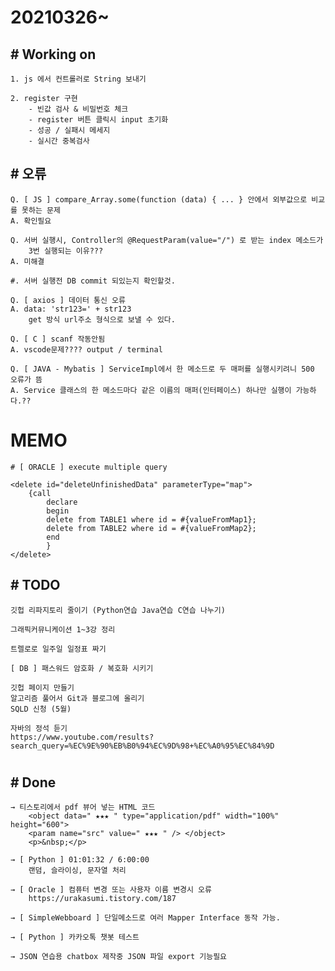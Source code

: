 # 20210326~

## # Working on
    1. js 에서 컨트롤러로 String 보내기

    2. register 구현
        - 빈값 검사 & 비밀번호 체크 
        - register 버튼 클릭시 input 초기화
        - 성공 / 실패시 메세지
        - 실시간 중복검사

## # 오류
    Q. [ JS ] compare_Array.some(function (data) { ... } 안에서 외부값으로 비교를 못하는 문제
    A. 확인필요

    Q. 서버 실행시, Controller의 @RequestParam(value="/") 로 받는 index 메소드가
        3번 실행되는 이유???
    A. 미해결
    
    #. 서버 실행전 DB commit 되있는지 확인할것.

    Q. [ axios ] 데이터 통신 오류
    A. data: 'str123=' + str123
        get 방식 url주소 형식으로 보낼 수 있다.

    Q. [ C ] scanf 작동안됨
    A. vscode문제???? output / terminal

    Q. [ JAVA - Mybatis ] ServiceImpl에서 한 메소드로 두 매퍼를 실행시키려니 500 오류가 뜸
    A. Service 클래스의 한 메소드마다 같은 이름의 매퍼(인터페이스) 하나만 실행이 가능하다.??


# MEMO

    # [ ORACLE ] execute multiple query
    
	<delete id="deleteUnfinishedData" parameterType="map">
		{call
			declare
			begin
			delete from TABLE1 where id = #{valueFromMap1};
			delete from TABLE2 where id = #{valueFromMap2};
			end
			}
	</delete>

## # TODO

    깃헙 리파지토리 줄이기 (Python연습 Java연습 C연습 나누기)

    그래픽커뮤니케이션 1~3강 정리

    트렐로로 일주일 일정표 짜기

    [ DB ] 패스워드 암호화 / 복호화 시키기

    깃헙 페이지 만들기
    알고리즘 풀어서 Git과 블로그에 올리기
    SQLD 신청 (5월)
    
    자바의 정석 듣기
    https://www.youtube.com/results?search_query=%EC%9E%90%EB%B0%94%EC%9D%98+%EC%A0%95%EC%84%9D
#

## # Done

    → 티스토리에서 pdf 뷰어 넣는 HTML 코드
        <object data=" ★★★ " type="application/pdf" width="100%" height="600">
        <param name="src" value=" ★★★ " /> </object>
        <p>&nbsp;</p>

    → [ Python ] 01:01:32 / 6:00:00
        랜덤, 슬라이싱, 문자열 처리

    → [ Oracle ] 컴퓨터 변경 또는 사용자 이름 변경시 오류
        https://urakasumi.tistory.com/187

    → [ SimpleWebboard ] 단일메소드로 여러 Mapper Interface 동작 가능.

    → [ Python ] 카카오톡 챗봇 테스트

    → JSON 연습용 chatbox 제작중 JSON 파일 export 기능필요

